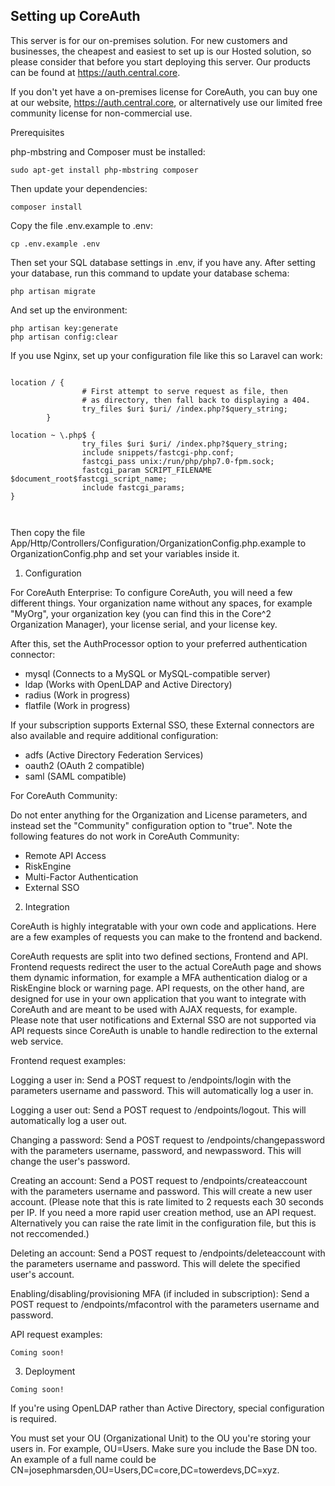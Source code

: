 ## Setting up CoreAuth
This server is for our on-premises solution. For new customers and businesses, the cheapest and easiest to set up is our Hosted solution, so please consider that before you start deploying this server. Our products can be found at https://auth.central.core.

If you don't yet have a on-premises license for CoreAuth, you can buy one at our website, https://auth.central.core, or alternatively use our limited free community license for non-commercial use.

Prerequisites

php-mbstring and Composer must be installed:
```
sudo apt-get install php-mbstring composer
```

Then update your dependencies:
```
composer install
```

Copy the file .env.example to .env:
```
cp .env.example .env
```

Then set your SQL database settings in .env, if you have any.
After setting your database, run this command to update your database schema:

```
php artisan migrate
```

And set up the environment:
```
php artisan key:generate
php artisan config:clear
```

If you use Nginx, set up your configuration file like this so Laravel can work:
```

location / {
                # First attempt to serve request as file, then
                # as directory, then fall back to displaying a 404.
                try_files $uri $uri/ /index.php?$query_string;
        }

location ~ \.php$ {
                try_files $uri $uri/ /index.php?$query_string;
                include snippets/fastcgi-php.conf;
                fastcgi_pass unix:/run/php/php7.0-fpm.sock;
                fastcgi_param SCRIPT_FILENAME $document_root$fastcgi_script_name;
                include fastcgi_params;
}



```

Then copy the file App/Http/Controllers/Configuration/OrganizationConfig.php.example to OrganizationConfig.php and set your variables inside it.

1. Configuration

For CoreAuth Enterprise:
To configure CoreAuth, you will need a few different things. Your organization name without any spaces, for example "MyOrg", your organization key (you can find this in the Core^2 Organization Manager), your license serial, and your license key.

After this, set the AuthProcessor option to your preferred authentication connector:
- mysql (Connects to a MySQL or MySQL-compatible server)
- ldap (Works with OpenLDAP and Active Directory)
- radius (Work in progress)
- flatfile (Work in progress)

If your subscription supports External SSO, these External connectors are also available and require additional configuration:
- adfs (Active Directory Federation Services)
- oauth2 (OAuth 2 compatible)
- saml (SAML compatible)

For CoreAuth Community:

Do not enter anything for the Organization and License parameters, and instead set the "Community" configuration option to "true".
Note the following features do not work in CoreAuth Community:
- Remote API Access
- RiskEngine
- Multi-Factor Authentication
- External SSO

2. Integration

CoreAuth is highly integratable with your own code and applications. Here are a few examples of requests you can make to the frontend and backend.

CoreAuth requests are split into two defined sections, Frontend and API. Frontend requests redirect the user to the actual CoreAuth page and shows them dynamic information, for example a MFA authentication dialog or a RiskEngine block or warning page. API requests, on the other hand, are designed for use in your own application that you want to integrate with CoreAuth and are meant to be used with AJAX requests, for example. Please note that user notifications and External SSO are not supported via API requests since CoreAuth is unable to handle redirection to the external web service.

Frontend request examples:

Logging a user in:
Send a POST request to /endpoints/login with the parameters username and password.
This will automatically log a user in.

Logging a user out:
Send a POST request to /endpoints/logout.
This will automatically log a user out.

Changing a password:
Send a POST request to /endpoints/changepassword with the parameters username, password, and newpassword.
This will change the user's password.

Creating an account:
Send a POST request to /endpoints/createaccount with the parameters username and password.
This will create a new user account.
(Please note that this is rate limited to 2 requests each 30 seconds per IP. If you need a more rapid user creation method, use an API request. Alternatively you can raise the rate limit in the configuration file, but this is not reccomended.)

Deleting an account:
Send a POST request to /endpoints/deleteaccount with the parameters username and password.
This will delete the specified user's account.

Enabling/disabling/provisioning MFA (if included in subscription):
Send a POST request to /endpoints/mfacontrol with the parameters username and password.

API request examples:

```
Coming soon!
```

3. Deployment

```
Coming soon!
```

If you're using OpenLDAP rather than Active Directory, special configuration is required.

You must set your OU (Organizational Unit) to the OU you're storing your users in.
For example, OU=Users. Make sure you include the Base DN too.
An example of a full name could be CN=josephmarsden,OU=Users,DC=core,DC=towerdevs,DC=xyz.
